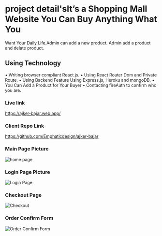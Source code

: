 # project detail'sIt’s a Shopping Mall Website You Can Buy Anything What You
Want Your Daily Life.Admin can add a new product. Admin add a product and delate product.


## Using Technology
• Writing browser compliant React.js.
• Using React Router Dom and Private Route.
• Using Backend Feature Using Express.js, Heroku and mongoDB.
• You Can Add a Product for Your Buyer
• Contacting fireAuth to confirm who you are.

### Live link 
https://ajker-bajar.web.app/

### Client Repo Link
https://github.com/Emphaticdesign/ajker-bajar

### Main Page Picture
![home page](https://user-images.githubusercontent.com/76814426/116700894-20efe980-a9e9-11eb-92ec-bb1fdfc9a438.png)

### Login Page Picture
![Login Page](https://user-images.githubusercontent.com/76814426/116701190-6f9d8380-a9e9-11eb-9a89-957129bb6bc9.png)

### Checkout Page
![Checkout](https://user-images.githubusercontent.com/76814426/116701374-a7a4c680-a9e9-11eb-927f-e82f07101732.png)

### Order Confirm Form 
![Order Confirm Form](https://user-images.githubusercontent.com/76814426/116701579-e2a6fa00-a9e9-11eb-9079-90b9c744e2e4.png)

